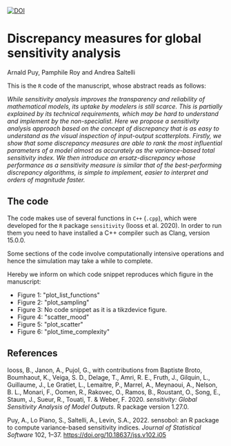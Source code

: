 [![DOI](https://zenodo.org/badge/DOI/10.5281/zenodo.6760347.svg)](https://doi.org/10.5281/zenodo.6760347)

# Discrepancy measures for global sensitivity analysis

Arnald Puy, Pamphile Roy and Andrea Saltelli

This is the ``R`` code of the manuscript, whose abstract reads as follows:

*While sensitivity analysis improves the transparency and reliability of mathematical models, its uptake by modelers is still scarce. This is partially explained by its technical requirements, which may be hard to understand and implement by the non-specialist. Here we propose a sensitivity analysis approach based on the concept of discrepancy that is as easy to understand as the visual inspection of input-output scatterplots. Firstly, we show that some discrepancy measures are able to rank the most influential parameters of a model almost as accurately as the variance-based total sensitivity index. We then introduce an ersatz-discrepancy whose performance as a sensitivity measure is similar that of the best-performing discrepancy algorithms, is simple to implement, easier to interpret and orders of magnitude faster.*

## The code

The code makes use of several functions in ``C++`` (``.cpp``), which were developed for the ``R`` package ``sensitivity`` (Iooss et al. 2020). In order to run them you need to have installed a C++ compiler such as Clang, version 15.0.0.

Some sections of the code involve computationally intensive operations and hence the simulation may take a while to complete.

Hereby we inform on which code snippet reproduces which figure in the manuscript:
* Figure 1: "plot_list_functions"
* Figure 2: "plot_sampling"
* Figure 3: No code snippet as it is a tikzdevice figure.
* Figure 4: "scatter_mood"
* Figure 5: "plot_scatter"
* Figure 6: "plot_time_complexity"

## References

Iooss, B., Janon, A., Pujol, G., with contributions from Baptiste Broto, Boumhaout, K., Veiga, S. D., Delage, T., Amri, R. E., Fruth, J., Gilquin, L., Guillaume, J., Le Gratiet, L., Lemaitre, P., Marrel, A., Meynaoui, A., Nelson, B. L., Monari, F., Oomen, R., Rakovec, O., Ramos, B., Roustant, O., Song, E., Staum, J., Sueur, R., Touati, T. & Weber, F. 2020. *sensitivity: Global Sensitivity Analysis of Model Outputs*. R package version 1.27.0.

Puy, A., Lo Piano, S., Saltelli, A., Levin, S.A., 2022. sensobol: an R package to compute variance-based sensitivity indices. *Journal of Statistical Software* 102, 1–37. https://doi.org/10.18637/jss.v102.i05



